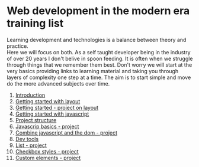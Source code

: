 # Web development in the modern era training list

Learning development and technologies is a balance between theory and practice.  
Here we will focus on both. As a self taught developer being in the industry of over 20 years I don't belive in spoon feeding.
It is often when we struggle through things that we remember them best. Don't worry we will start at the very basics providing links to learning material and taking you through layers of complexity one step at a time. The aim is to start simple and move do the more advanced subjects over time.

1. [Introduction](https://github.com/caperaven/training/blob/master/01.introduction.md)
1. [Getting started with layout](https://github.com/caperaven/training/blob/master/02.html.layout.md)
1. [Getting started - project on layout](https://github.com/caperaven/training/blob/master/03.project-layout.md)
1. [Getting started with javascript](https://github.com/caperaven/training/blob/master/04.javascript-getting-started.md)
1. [Project structure](https://github.com/caperaven/training/blob/master/05.project-structure.md)
1. [Javascrip basics - project](https://github.com/caperaven/training/blob/master/06.%20Javascript%20project.md)
1. [Combine javascript and the dom - project](https://github.com/caperaven/training/blob/master/07.Combine%20javascript%20and%20dom%20project.md)
1. [Dev tools](https://github.com/caperaven/training/blob/master/08.dev%20tools.md)
1. [List - project](https://github.com/caperaven/training/blob/master/09.Batch%20dom%20updates%20-%20project.md)
1. [Checkbox styles - project](https://github.com/caperaven/training/blob/master/10.Checkbox%20styles%20-%20project.md)
1. [Custom elements - project](https://github.com/caperaven/training/blob/master/11.Custom%20elements%20-%20project.md)





